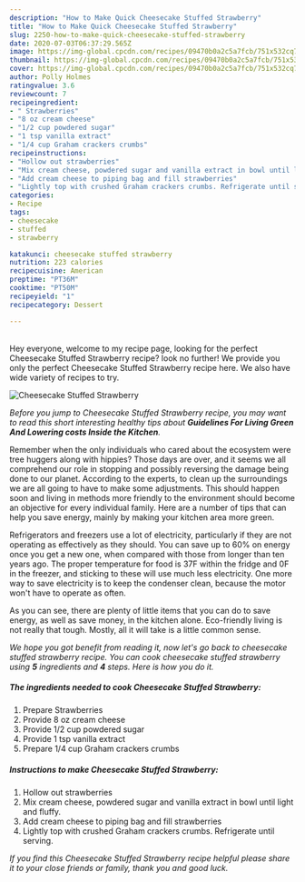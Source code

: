 ```yaml
---
description: "How to Make Quick Cheesecake Stuffed Strawberry"
title: "How to Make Quick Cheesecake Stuffed Strawberry"
slug: 2250-how-to-make-quick-cheesecake-stuffed-strawberry
date: 2020-07-03T06:37:29.565Z
image: https://img-global.cpcdn.com/recipes/09470b0a2c5a7fcb/751x532cq70/cheesecake-stuffed-strawberry-recipe-main-photo.jpg
thumbnail: https://img-global.cpcdn.com/recipes/09470b0a2c5a7fcb/751x532cq70/cheesecake-stuffed-strawberry-recipe-main-photo.jpg
cover: https://img-global.cpcdn.com/recipes/09470b0a2c5a7fcb/751x532cq70/cheesecake-stuffed-strawberry-recipe-main-photo.jpg
author: Polly Holmes
ratingvalue: 3.6
reviewcount: 7
recipeingredient:
- " Strawberries"
- "8 oz cream cheese"
- "1/2 cup powdered sugar"
- "1 tsp vanilla extract"
- "1/4 cup Graham crackers crumbs"
recipeinstructions:
- "Hollow out strawberries"
- "Mix cream cheese, powdered sugar and vanilla extract in bowl until light and fluffy."
- "Add cream cheese to piping bag and fill strawberries"
- "Lightly top with crushed Graham crackers crumbs. Refrigerate until serving."
categories:
- Recipe
tags:
- cheesecake
- stuffed
- strawberry

katakunci: cheesecake stuffed strawberry 
nutrition: 223 calories
recipecuisine: American
preptime: "PT36M"
cooktime: "PT50M"
recipeyield: "1"
recipecategory: Dessert

---
```

<br>
Hey everyone, welcome to my recipe page, looking for the perfect Cheesecake Stuffed Strawberry recipe? look no further! We provide you only the perfect Cheesecake Stuffed Strawberry recipe here. We also have wide variety of recipes to try.
<br>


![Cheesecake Stuffed Strawberry](https://img-global.cpcdn.com/recipes/09470b0a2c5a7fcb/751x532cq70/cheesecake-stuffed-strawberry-recipe-main-photo.jpg)

<i>Before you jump to Cheesecake Stuffed Strawberry recipe, you may want to read this short interesting healthy tips about 
<strong>Guidelines For Living Green And Lowering costs Inside the Kitchen</strong>.</i>
</br>

Remember when the only individuals who cared about the ecosystem were tree huggers along with hippies? Those days are over, and it seems we all comprehend our role in stopping and possibly reversing the damage being done to our planet. According to the experts, to clean up the surroundings we are all going to have to make some adjustments. This should happen soon and living in methods more friendly to the environment should become an objective for every individual family. Here are a number of tips that can help you save energy, mainly by making your kitchen area more green.

Refrigerators and freezers use a lot of electricity, particularly if they are not operating as effectively as they should. You can save up to 60% on energy once you get a new one, when compared with those from longer than ten years ago. The proper temperature for food is 37F within the fridge and 0F in the freezer, and sticking to these will use much less electricity. One more way to save electricity is to keep the condenser clean, because the motor won't have to operate as often.

As you can see, there are plenty of little items that you can do to save energy, as well as save money, in the kitchen alone. Eco-friendly living is not really that tough. Mostly, all it will take is a little common sense.


<i>We hope you got benefit from reading it, now let's go back to cheesecake stuffed strawberry recipe. You can cook cheesecake stuffed strawberry using <strong>5</strong> ingredients and <strong>4</strong> steps. Here is how you do it.
</i>

##### The ingredients needed to cook Cheesecake Stuffed Strawberry:

1. Prepare  Strawberries
1. Provide 8 oz cream cheese
1. Provide 1/2 cup powdered sugar
1. Provide 1 tsp vanilla extract
1. Prepare 1/4 cup Graham crackers crumbs


##### Instructions to make Cheesecake Stuffed Strawberry:

1. Hollow out strawberries
1. Mix cream cheese, powdered sugar and vanilla extract in bowl until light and fluffy.
1. Add cream cheese to piping bag and fill strawberries
1. Lightly top with crushed Graham crackers crumbs. Refrigerate until serving.


<i>If you find this Cheesecake Stuffed Strawberry recipe helpful please share it to your close friends or family, thank you and good luck.</i>
